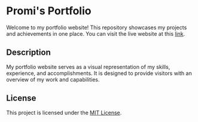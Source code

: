 # Promi's Portfolio

Welcome to my portfolio website! This repository showcases my projects and achievements in one place. You can visit the live website at this [link](https://promimojumder38.github.io/Promi-s-Portfolio).

## Description

My portfolio website serves as a visual representation of my skills, experience, and accomplishments. It is designed to provide visitors with an overview of my work and capabilities.

## License

This project is licensed under the [MIT License](LICENSE).


